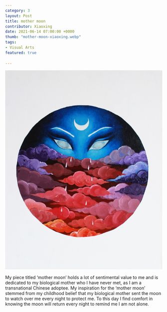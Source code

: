 ```yaml
---
category: 3
layout: Post
title: mother moon
contributor: Xiaoxing
date: 2021-06-14 07:00:00 +0000
thumb: "mother-moon-xiaoxing.webp"
tags: 
- Visual Arts
featured: true

---
```


![An upturned white crescent moon is worn on the center of the moon goddess's forehead. While only her upper face is visible, her thin tears fall down the red clouds ahead of her.](/uploads/mother-moon-xiaoxing.jpg)

My piece titled ‘mother moon’ holds a lot of sentimental value to me and is dedicated to my biological mother who
I have never met, as I am a transnational Chinese adoptee. My inspiration for the ‘mother moon’ stemmed from my
childhood belief that my biological mother sent the moon to watch over me every night to protect me. To this day I
find comfort in knowing the moon will return every night to remind me I am not alone.